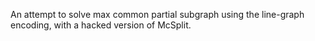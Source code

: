 An attempt to solve max common partial subgraph using
the line-graph encoding, with a hacked version of McSplit.

